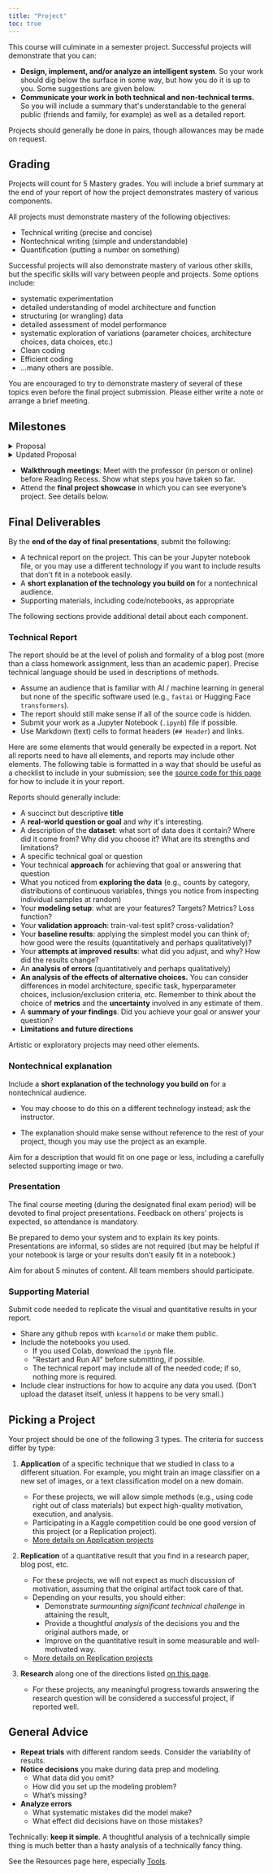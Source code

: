 ```yaml
---
title: "Project"
toc: true
---
```


This course will culminate in a semester project. Successful projects will demonstrate that you can:

- **Design, implement, and/or analyze an intelligent system**. So your work should dig below the surface in some way, but how you do it is up to you. Some suggestions are given below.
- **Communicate your work in both technical and non-technical terms.** So you will include a summary that's understandable to the general public (friends and family, for example) as well as a detailed report.

Projects should generally be done in pairs, though allowances may be made on request.

## Grading

Projects will count for 5 Mastery grades. You will include a brief summary at the end of your report of how the project demonstrates mastery of various components.

All projects must demonstrate mastery of the following objectives:

- Technical writing (precise and concise)
- Nontechnical writing (simple and understandable)
- Quantification (putting a number on something)

Successful projects will also demonstrate mastery of various other skills, but the specific skills will vary between people and projects. Some options include:

- systematic experimentation
- detailed understanding of model architecture and function
- structuring (or wrangling) data
- detailed assessment of model performance
- systematic exploration of variations (parameter choices, architecture choices, data choices, etc.)
- Clean coding
- Efficient coding
- ...many others are possible.

You are encouraged to try to demonstrate mastery of several of these topics even before the final project submission. Please either write a note or arrange a brief meeting.

## Milestones

<details>

<summary>Proposal</summary>

First, read the [Project Guidelines](https://cs.calvin.edu/courses/cs/344/22sp/project/) for a description of what sort of projects are expected in this class.

Then, think of two or three potential project ideas. (Note that there are three types of projects; you might perhaps try to think of an idea for each type.)

For each idea, write a paragraph (or informative bullet points) to address:

-   What are you trying to do? (What would a successful project look like?)
-   What overall approach or technology are you thinking about using? (Do you need help picking between several approaches?)
-   What data have you found, if applicable? (Do you need help finding data?)

Mention whom you might work with (the ideal team size is probably 2, but 1 or 3 is ok too). It may be different for different projects. Submit individually, though.

</details>

<details>

<summary>Updated Proposal</summary>

Submit (as a Jupyter notebook, `proposal.ipynb`), an enhanced version of your vision statement. It should include:

1. *Who* is working on this project. (One person submits the document, other teammates just submit a note about who submitted the document.) Describe how you plan to work together so that everyone feels ownership of the result.

2. Very preliminary drafts of all of the sections of your final report (leave clearly marked placeholders as necessary):

    - *Vision*: Overview of your project and its purpose. What are you trying to do? Why is it important or interesting? What does a successful project outcome look like?
    - *Background*:
      - What *data* are you using? Describe what you chose and why. Include a "backup" dataset in case the primary one doesn't work out (or give specific evidence for your confidence in the primary dataset).
      - What *technologies* are you using? Briefly describe a few options you're considering and what criteria you'll use to evaluate them.
      - Your final report will describe the technologies you're using and why you chose to use them. Include citations of the work on which you've based your system, both what we've used in class and new technologies you've experimented with (include descriptions of these if applicable).
    - *Implementation*: 
      - What prior code can you build on?
      - Your final report will summarize your implementation and, if appropriate, how it extends the work you've reverenced.
    - *Results*: Include quantitative (tables, plots) and qualitative (examples) results, including comparisons with similar work if applicable.
    - *Implications*: Discuss the social and ethical implications of using the technologies you've chosen for your project.

3. A description of what concrete steps you've taken towards the project, typically trying out an example of some related system. Some concrete step is expected; it could be "I tried out this example notebook (URL). It worked on Colab but failed on the lab machines ..."

4. What *help* you think you'll need from the course staff? (If this is substantial, follow up in person or on Teams).

</details>

- **Walkthrough meetings**: Meet with the professor (in person or online) before Reading Recess. Show what steps you have taken so far.
- Attend the **final project showcase** in which you can see everyone’s project. See details below.

## Final Deliverables

By the **end of the day of final presentations**, submit the following:

-   A technical report on the project. This can be your Jupyter notebook file, or you may use a different technology if you want to include results that don't fit in a notebook easily.
-   A **short explanation of the technology you build on** for a nontechnical audience.
-   Supporting materials, including code/notebooks, as appropriate

The following sections provide additional detail about each component.

### Technical Report

The report should be at the level of polish and formality of a blog post (more than a class homework assignment, less than an academic paper). Precise technical language should be used in descriptions of methods.

-   Assume an audience that is familiar with AI / machine learning in general but none of the specific software used (e.g., `fastai` or Hugging Face `transformers`).
-   The report should still make sense if all of the source code is hidden.
-   Submit your work as a Jupyter Notebook (`.ipynb`) file if possible.
-   Use Markdown (text) cells to format headers (`## Header`) and links.

Here are some elements that would generally be expected in a report. Not all reports need to have all elements, and reports may include other elements. The following table is formatted in a way that should be useful as a checklist to include in your submission; see the [source code for this page](https://raw.githubusercontent.com/kcarnold/cs344/main/content/project/index.md) for how to include it in your report.

Reports should generally include:

- A succinct but descriptive **title**
- A **real-world question or goal** and *why* it's interesting.
- A description of the **dataset**: what sort of data does it contain? Where did it come from? Why did you choose it? What are its strengths and limitations?
- A specific technical goal or question
- Your technical **approach** for achieving that goal or answering that question
- What you noticed from **exploring the data** (e.g., counts by category, distributions of continuous variables, things you notice from inspecting individual samples at random)
- Your **modeling setup**: what are your features? Targets? Metrics? Loss function?
- Your **validation approach**: train-val-test split? cross-validation?
- Your **baseline results**: applying the simplest model you can think of; how good were the results (quantitatively and perhaps qualitatively)?
- Your **attempts at improved results**: what did you adjust, and why? How did the results change?
- An **analysis of errors** (quantitatively and perhaps qualitatively)
- **An analysis of the effects of alternative choices.** You can consider differences in model architecture, specific task, hyperparameter choices, inclusion/exclusion criteria, etc. Remember to think about the choice of **metrics** and the **uncertainty** involved in any estimate of them.
- A **summary of your findings**. Did you achieve your goal or answer your question?
- **Limitations and future directions**

Artistic or exploratory projects may need other elements.

### Nontechnical explanation

Include a **short explanation of the technology you build on** for a nontechnical audience.

- You may choose to do this on a different technology instead; ask the instructor.

- The explanation should make sense without reference to the rest of your project, though you may use the project as an example.

Aim for a description that would fit on one page or less, including a carefully selected supporting image or two.

### Presentation

The final course meeting (during the designated final exam period) will be devoted to final project presentations. Feedback on others' projects is expected, so attendance is mandatory.

Be prepared to demo your system and to explain its key points. Presentations are informal, so slides are not required (but may be helpful if your notebook is large or your results don't easily fit in a notebook.)

Aim for about 5 minutes of content. All team members should participate.

### Supporting Material

Submit code needed to replicate the visual and quantitative results in your report.

- Share any github repos with `kcarnold` or make them public.
- Include the notebooks you used.
  - If you used Colab, download the `ipynb` file.
  - "Restart and Run All" before submitting, if possible.
  - The technical report may include all of the needed code; if so, nothing more is required.
- Include clear instructions for how to acquire any data you used. (Don't upload the dataset itself, unless it happens to be very small.)

## Picking a Project

Your project should be one of the following 3 types. The criteria for success differ by type:

1. **Application** of a specific technique that we studied in class to a different situation. For example, you might train an image classifier on a new set of images, or a text classification model on a new domain.

    - For these projects, we will allow simple methods (e.g., using code right out of class materials) but expect high-quality motivation, execution, and analysis.
    - Participating in a Kaggle competition could be one good version of this project (or a Replication project).
    - [More details on Application projects](application/)

2. **Replication** of a quantitative result that you find in a research paper, blog post, etc.

    - For these projects, we will not expect as much discussion of motivation, assuming that the original artifact took care of that.
    - Depending on your results, you should either:
      - Demonstrate *surmounting significant technical challenge* in attaining the result,
      - Provide a thoughtful *analysis* of the decisions you and the original authors made, or
      - Improve on the quantitative result in some measurable and well-motivated way.
    - [More details on Replication projects](replication/)

3. **Research** along one of the directions listed [on this page](research/).

    - For these projects, any meaningful progress towards answering the research question will be considered a successful project, if reported well.

## General Advice

- **Repeat trials** with different random seeds. Consider the variability of results.
- **Notice decisions** you make during data prep and modeling.
  - What data did you omit?
  - How did you set up the modeling problem?
  - What’s missing?
- **Analyze errors**
  - What systematic mistakes did the model make?
  - What effect did decisions have on those mistakes?

Technically: **keep it simple**. A thoughtful analysis of a technically simple thing is much better than a hasty analysis of a technically fancy thing.

See the Resources page here, especially [Tools](/resources/#tools).


<!--

Feedback:

I wrote up some general comments here: https://cs.calvin.edu/courses/cs/344/22sp/project/#choosing-a-replication-project

These are both replication projects; they could be great **if** you find good data and an exemplar write-up. I wrote up some general comments here: https://cs.calvin.edu/courses/cs/344/22sp/project/#choosing-a-replication-project

I think the tl;dr generator (summary generator) could be an excellent project. There\'s a lot of good systems out there, including an example in the transformers repo. You might try to reproduce the results of one of the papers on the repo README list that tries to do summarization.\

Generative art is cool. You\'ll need to think about how you\'ll make it your own, though. Last year, several groups worked with image generation projects, but they ended up treating the model as a totally black box because it was too complicated. One approach would be to dig into a codebase and try intentionally changing something about it\... maybe you\'d \"\"break\"\" it in the process, but understanding what happened could be insightful.


Kaggle will be most straightforward, the others more interesting.

If you can get access to the dataset, the replication project could also be cool, especially if it connects with some of your personal interests.

Have you found existing work that you\'d replicate?

I agree that a Kaggle competition would be good for you. Maybe warm up on a closed competition to get used to how it works, then jump to a live one when you feel ready?

For tabular data, get a random forest running first, then try xgboost, and only after that go for anything more complicated.

All three look pretty good. The house prices competition is going to be the most straightforward but hardest to make interesting, because there\'s been so much done on that competition already, and the data isn\'t super-rich.

Prompt engineering is pretty cool overall. See https://arxiv.org/abs/2106.13884 for a simple approach to that idea.

I think the landscape generation one seems promising because the approaches are similar to what we've been working with already in class, and the results can look cool, and you have opportunity to control the inputs and intermediate results in interesting ways too.

Note that there have been lots of other papers since the Taming Transformers paper (which I added to the replication ideas list last year); you could do a little Google Scholar citation tracking (or browsing on paperswithcode) to find a good starting point to work from. 

I wrote up some general comments about replication projects that might help you here: https://cs.calvin.edu/courses/cs/344/22sp/project/#choosing-a-replication-project



If you want to try the research project, that would be cool. If so, let\'s find a time to meet. Easiest would be to try to book an "advising" meeting with me: https://outlook.office365.com/owa/calendar/Arnoldmeetings@calvincollege.onmicrosoft.com/bookings/s/HPLJtsUd4EWK0_CV-nIgEg2

I wrote up some general comments about replication projects that might help you here: https://cs.calvin.edu/courses/cs/344/22sp/project/#choosing-a-replication-project

General notes to everyone:

- this is rough feedback on project proposals. I probably haven\'t clicked on any of your links or thought deeply about what issues you might encounter.
- A positive reaction to one of your project ideas isn\'t necessarily a negative reaction to the others, but I am going to try to pick the project that I think will work out best.

-->